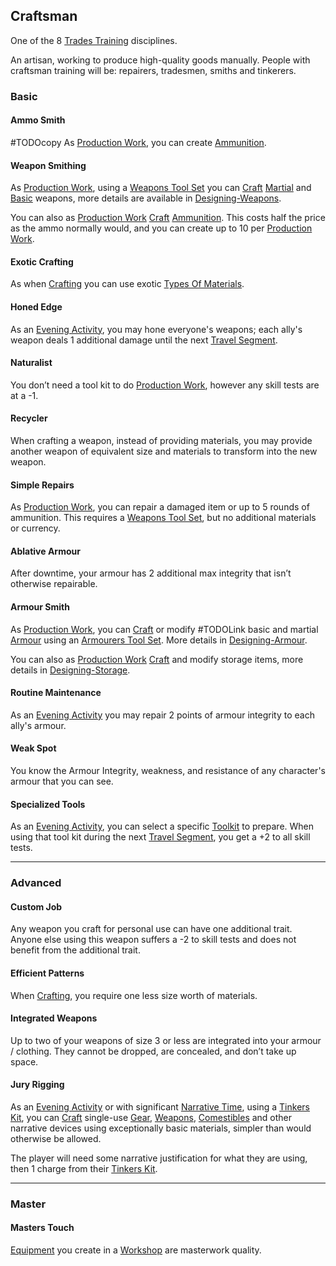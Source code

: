 ## Craftsman
One of the 8 [Trades Training](Trades-Training) disciplines.

An artisan, working to produce high-quality goods manually. People with craftsman training will be: repairers, tradesmen, smiths and tinkerers. 

### Basic
#### Ammo Smith
#TODOcopy 
As [Production Work](Activities#Production%20Work), you can create [Ammunition](Resources#Ammunition).

#### Weapon Smithing
As [Production Work](Activities#Production%20Work), using a [Weapons Tool Set](Example-Gear#Weapons%20Tool%20Set) you can [Craft](Crafting) [Martial](Weapons#Martial) and [Basic](Weapons#Basic) weapons, more details are available in [Designing-Weapons](Designing-Weapons). 

You can also as [Production Work](Activities#Production%20Work) [Craft](Crafting) [Ammunition](Resources#Ammunition). This costs half the price as the ammo normally would, and you can create up to 10 per [Production Work](Activities#Production%20Work).

#### Exotic Crafting
As when [Crafting](Crafting) you can use exotic [Types Of Materials](Resources#Types%20Of%20Materials).

#### Honed Edge
As an [Evening Activity](Activities#Evening%20Activity), you may hone everyone's weapons; each ally's weapon deals 1 additional damage until the next [Travel Segment](Telling-The-Story#Travel%20Segment).

#### Naturalist
You don’t need a tool kit to do [Production Work](Activities#Production%20Work), however any skill tests are at a -1.

#### Recycler
When crafting a weapon, instead of providing materials, you may provide another weapon of equivalent size and materials to transform into the new weapon.

#### Simple Repairs
As [Production Work](Activities#Production%20Work), you can repair a damaged item or up to 5 rounds of ammunition. This requires a [Weapons Tool Set](Example-Gear#Weapons%20Tool%20Set), but no additional materials or currency.

#### Ablative Armour
After downtime, your armour has 2 additional max integrity that isn’t otherwise repairable.

#### Armour Smith
As [Production Work](Activities#Production%20Work), you can [Craft](Crafting) or modify #TODOLink basic and martial [Armour](Armour) using an [Armourers Tool Set](Example-Gear#Armourers%20Tool%20Set). More details in [Designing-Armour](Designing-Armour).

You can also as [Production Work](Activities#Production%20Work) [Craft](Crafting) and modify storage items, more details in [Designing-Storage](Designing-Storage).

#### Routine Maintenance
As an [Evening Activity](Activities#Evening%20Activity) you may repair 2 points of armour integrity to each ally's armour.

#### Weak Spot
You know the Armour Integrity, weakness, and resistance of any character's armour that you can see.

#### Specialized Tools
As an [Evening Activity](Activities#Evening%20Activity), you can select a specific [Toolkit](Gear#Toolkits) to prepare. When using that tool kit during the next [Travel Segment](Telling-The-Story#Travel%20Segment), you get a +2 to all skill tests.

---
### Advanced
#### Custom Job
Any weapon you craft for personal use can have one additional trait. Anyone else using this weapon suffers a -2 to skill tests and does not benefit from the additional trait.

#### Efficient Patterns
When [Crafting](Crafting), you require one less size worth of materials.

#### Integrated Weapons
Up to two of your weapons of size 3 or less are integrated into your armour / clothing. They cannot be dropped, are concealed, and don’t take up space.

#### Jury Rigging
As an [Evening Activity](Activities#Evening%20Activity) or with significant [Narrative Time](Telling-The-Story#Narrative%20Time), using a [Tinkers Kit](Example-Gear#Tinkers%20Kit), you can [Craft](Crafting) single-use [Gear](Gear), [Weapons](Weapons), [Comestibles](Comestibles) and other narrative devices using exceptionally basic materials, simpler than would otherwise be allowed.

The player will need some narrative justification for what they are using, then 1 charge from their [Tinkers Kit](Example-Gear#Tinkers%20Kit).

---
### Master

#### Masters Touch
[Equipment](Equipment) you create in a [Workshop](Example-Infrastructure#Workshop) are masterwork quality.


